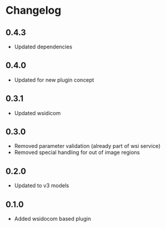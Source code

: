 # Changelog

## 0.4.3

- Updated dependencies

## 0.4.0

- Updated for new plugin concept

## 0.3.1

- Updated wsidicom

## 0.3.0

- Removed parameter validation (already part of wsi service)
- Removed special handling for out of image regions

## 0.2.0

- Updated to v3 models

## 0.1.0

- Added wsidocom based plugin
